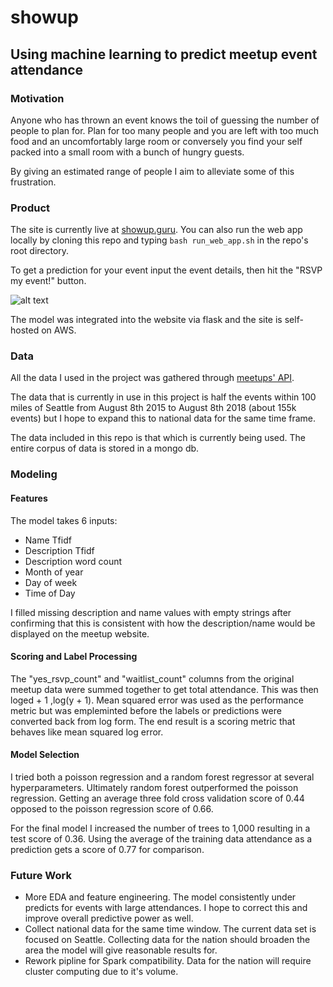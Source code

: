 # showup

## Using machine learning to predict meetup event attendance

### Motivation

Anyone who has thrown an event knows the toil of guessing the number of people to plan for. Plan for too many people and you are left with too much food and an uncomfortably large room or conversely you find your self packed into a small room with a bunch of hungry guests.

By giving an estimated range of people I aim to alleviate some of this frustration.

### Product

The site is currently live at [showup.guru](showup.guru). You can also run the web app locally by cloning this repo and typing ```bash run_web_app.sh``` in the repo's root directory.

To get a prediction for your event input the event details, then hit the "RSVP my event!" button.

![alt text](https://github.com/3point14thon/showup/blob/master/imgs/app_interface.png "web app interface")

The model was integrated into the website via flask and the site is self-hosted on AWS.

### Data

All the data I used in the project was gathered through [meetups' API](https://www.meetup.com/meetup_api/docs/).

The data that is currently in use in this project is half the events within 100 miles of Seattle from August 8th 2015 to August 8th 2018 (about 155k events) but I hope to expand this to national data for the same time frame.

The data included in this repo is that which is currently being used. The entire corpus of data is stored in a mongo db.

### Modeling

#### Features
The model takes 6 inputs:

* Name Tfidf
* Description Tfidf
* Description word count
* Month of year
* Day of week
* Time of Day

I filled missing description and name values with empty strings after confirming that this is consistent with how the description/name would be displayed on the meetup website.

#### Scoring and Label Processing
The "yes_rsvp_count" and "waitlist_count" columns from the original meetup data were summed together to get total attendance. This was then loged + 1 ,log(y + 1). Mean squared error was used as the performance metric but was empleminted before the labels or predictions were converted back from log form. The end result is a scoring metric that behaves like mean squared log error.

#### Model Selection
I tried both a poisson regression and a random forest regressor at several hyperparameters. Ultimately random forest outperformed the poisson regression. Getting an average three fold cross validation score of 0.44 opposed to the poisson regression score of 0.66.

For the final model I increased the number of trees to 1,000 resulting in a test score of 0.36. Using the average of the training data attendance as a prediction gets a score of 0.77 for comparison.

### Future Work
* More EDA and feature engineering. The model consistently under predicts for events with large attendances. I hope to correct this and improve overall predictive power as well.
* Collect national data for the same time window. The current data set is focused on Seattle. Collecting data for the nation should broaden the area the model will give reasonable results for.
* Rework pipline for Spark compatibility. Data for the nation will require cluster computing due to it's volume.
